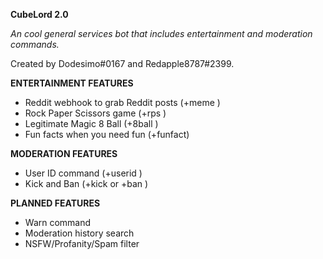 **CubeLord 2.0**

*An cool general services bot that includes entertainment and moderation commands.*

Created by Dodesimo#0167 and Redapple8787#2399. 

**ENTERTAINMENT FEATURES**
- Reddit webhook to grab Reddit posts (+meme <name of subreddit>)
- Rock Paper Scissors game (+rps <choice>)
- Legitimate Magic 8 Ball (+8ball <question to be asked>)
- Fun facts when you need fun (+funfact)

**MODERATION FEATURES**
- User ID command (+userid <target>)
- Kick and Ban (+kick <target> or +ban <target>)

**PLANNED FEATURES**
- Warn command
- Moderation history search
- NSFW/Profanity/Spam filter
